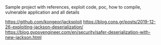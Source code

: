 Sample project with references, exploit code, poc, how to compile,  vulnerable application
and all details


https://github.com/kongeor/jacksploit
https://blog.cons.gr/posts/2019-12-26-exploiting-jackson-deserialization/
https://blog.gypsyengineer.com/en/security/safer-deserialization-with-new-jackson.html


